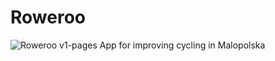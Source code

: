 # Roweroo
![Roweroo v1-pages](https://github.com/user-attachments/assets/80c53810-620e-4040-a20f-8745344b30c4)
App for improving cycling in Malopolska

